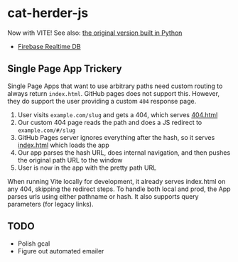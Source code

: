 # cat-herder-js

Now with VITE! See also: [the original version built in Python](https://github.com/mpaulweeks/cat-herder)

- [Firebase Realtime DB](https://console.firebase.google.com/u/0/project/cat-herder-5df76/database/cat-herder-5df76-default-rtdb/data)

## Single Page App Trickery

Single Page Apps that want to use arbitrary paths need custom routing to always return `index.html`. GitHub pages does not support this. However, they do support the user providing a custom `404` response page.

1. User visits `example.com/slug` and gets a 404, which serves [404.html](public/404.html)
1. Our custom 404 page reads the path and does a JS redirect to `example.com/#/slug`
1. GitHub Pages server ignores everything after the hash, so it serves [index.html](index.html) which loads the app
1. Our app parses the hash URL, does internal navigation, and then pushes the original path URL to the window
1. User is now in the app with the pretty path URL

When running Vite locally for development, it already serves index.html on any 404, skipping the redirect steps. To handle both local and prod, the App parses urls using either pathname or hash. It also supports query parameters (for legacy links).

## TODO

- Polish gcal
- Figure out automated emailer
